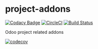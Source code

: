 # project-addons

[![Codacy Badge](https://api.codacy.com/project/badge/Grade/23a48b5617b849fdb8df146f375067f5)](https://app.codacy.com/app/joaoalf/project-addons?utm_source=github.com&utm_medium=referral&utm_content=savoirfairelinux/project-addons&utm_campaign=badger)
[![CircleCI](https://circleci.com/gh/savoirfairelinux/project-addons.svg?style=svg)](https://circleci.com/gh/savoirfairelinux/project-addons)
[![Build Status](https://travis-ci.com/savoirfairelinux/project-addons.svg?branch=11.0)](https://travis-ci.com/savoirfairelinux/project-addons)

Odoo project related addons

[![codecov](https://codecov.io/gh/savoirfairelinux/project-addons/branch/11.0/graph/badge.svg)](https://codecov.io/gh/savoirfairelinux/project-addons)

